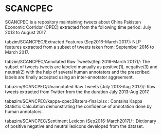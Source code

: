 # SCANCPEC 
SCANCPEC is a repository maintaining tweets about China Pakistan Economic Corridor (CPEC) extracted from the following time period:
July 2013 to August 2017. 

tabzim/SCANCPEC/Extracted Features (Sep2016-March 2017): NLP features extracted from a subset of tweets taken from: September 2016 to March 2017. 

tabzim/SCANCPEC/Annotated Raw Tweets(Sep 2016-March 2017)/: The subset of tweets tweets are  labeled manually as positive(1), negative(3) and neutral(2) with the help of several human annotators and the prescribed labels are 
finally accepted using an inter-annotator aggreement. 

tabazim/SCANCPEC/Unannotated Raw Tweets (July 2013-Aug 2017)/: Raw tweets extracted from Twitter from the the duration July 2013-Aug 2017. 

tabazim/SCANCPEC/kappa-cpec3Raters-final.xlsx : Contains Kappa Statistic Calculation demonstrating the confidence of annotation done by human annotators.

tabazim/SCANCPEC/Sentiment Lexicon (Sep2016-March2017)/ : Dictionary of positive negative and neutral lexicons developed from the dataset.
